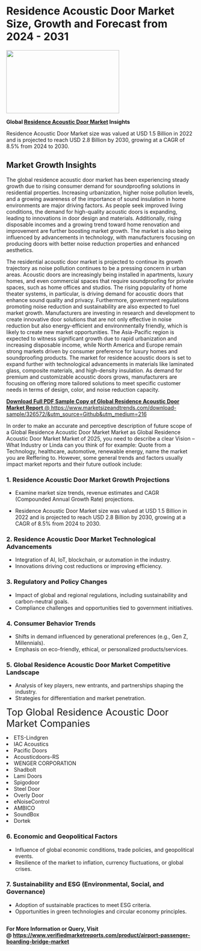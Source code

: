 <H1>Residence Acoustic Door Market Size, Growth and Forecast from 2024 - 2031</H1><img class="aligncenter size-medium wp-image-584254" src="https://thirdeyenews.in/wp-content/uploads/2024/09/Global-Market-Research-300x168.jpeg" alt="" width="300" height="168" /><p><strong>Global&nbsp;<a href="https://www.marketsizeandtrends.com/download-sample/326572/&amp;utm_source=Github&utm_medium=216">Residence Acoustic Door Market</a> Insights</strong></p><p>Residence Acoustic Door Market size was valued at USD 1.5 Billion in 2022 and is projected to reach USD 2.8 Billion by 2030, growing at a CAGR of 8.5% from 2024 to 2030.</p><p><h2>Market Growth Insights</h2> <p>The global residence acoustic door market has been experiencing steady growth due to rising consumer demand for soundproofing solutions in residential properties. Increasing urbanization, higher noise pollution levels, and a growing awareness of the importance of sound insulation in home environments are major driving factors. As people seek improved living conditions, the demand for high-quality acoustic doors is expanding, leading to innovations in door design and materials. Additionally, rising disposable incomes and a growing trend toward home renovation and improvement are further boosting market growth. The market is also being influenced by advancements in technology, with manufacturers focusing on producing doors with better noise reduction properties and enhanced aesthetics.</p> <p><a href="#"></a></p> <p>The residential acoustic door market is projected to continue its growth trajectory as noise pollution continues to be a pressing concern in urban areas. Acoustic doors are increasingly being installed in apartments, luxury homes, and even commercial spaces that require soundproofing for private spaces, such as home offices and studios. The rising popularity of home theater systems, in particular, is driving demand for acoustic doors that enhance sound quality and privacy. Furthermore, government regulations promoting noise reduction and sustainability are also expected to fuel market growth. Manufacturers are investing in research and development to create innovative door solutions that are not only effective in noise reduction but also energy-efficient and environmentally friendly, which is likely to create new market opportunities. The Asia-Pacific region is expected to witness significant growth due to rapid urbanization and increasing disposable income, while North America and Europe remain strong markets driven by consumer preference for luxury homes and soundproofing products. The market for residence acoustic doors is set to expand further with technological advancements in materials like laminated glass, composite materials, and high-density insulation. As demand for premium and customizable acoustic doors grows, manufacturers are focusing on offering more tailored solutions to meet specific customer needs in terms of design, color, and noise reduction capacity. <p><a href="#"></p><p><span class=""><strong>Download Full PDF Sample Copy of Global Residence Acoustic Door Market Report</strong> @ <a href="https://www.marketsizeandtrends.com/download-sample/326572/&amp;utm_source=Github&utm_medium=216" target="_blank">https://www.marketsizeandtrends.com/download-sample/326572/&amp;utm_source=Github&utm_medium=216</a></span></p><p>In order to make an accurate and perceptive description of future scope of a Global&nbsp;Residence Acoustic Door Market Market as Global&nbsp;Residence Acoustic Door Market Market of 2025, you need to describe a clear Vision &ndash; What Industry or Linda can you think of for example: Quote from a Technology, healthcare, automotive, renewable energy, name the market you are Reffering to. However, some general trends and factors usually impact market reports and their future outlook include:</p><h3>1.&nbsp;<strong>Residence Acoustic Door Market Growth Projections</strong></h3><ul><li>Examine market size trends, revenue estimates and CAGR (Compounded Annual Growth Rate) projections.</li><li><p>Residence Acoustic Door Market size was valued at USD 1.5 Billion in 2022 and is projected to reach USD 2.8 Billion by 2030, growing at a CAGR of 8.5% from 2024 to 2030.</p></li></ul><h3>2.&nbsp;<strong>Residence Acoustic Door Market Technological Advancements</strong></h3><ul><li>Integration of AI, IoT, blockchain, or automation in the industry.</li><li>Innovations driving cost reductions or improving efficiency.</li></ul><h3>3.&nbsp;<strong>Regulatory and Policy Changes</strong></h3><ul><li>Impact of global and regional regulations, including sustainability and carbon-neutral goals.</li><li>Compliance challenges and opportunities tied to government initiatives.</li></ul><h3>4.&nbsp;<strong>Consumer Behavior Trends</strong></h3><ul><li>Shifts in demand influenced by generational preferences (e.g., Gen Z, Millennials).</li><li>Emphasis on eco-friendly, ethical, or personalized products/services.</li></ul><h3>5.&nbsp;<strong>Global Residence Acoustic Door Market Competitive Landscape</strong></h3><ul><li>Analysis of key players, new entrants, and partnerships shaping the industry.</li><li>Strategies for differentiation and market penetration.</li></ul><p data-pm-slice="1 1 []"><span style="color: inherit; font-family: inherit; font-size: 25px;">Top Global Residence Acoustic Door Market Companies</span></p><div class="" data-test-id=""><p><li>ETS-Lindgren</li><li> IAC Acoustics</li><li> Pacific Doors</li><li> Acousticdoors-RS</li><li> WENGER CORPORATION</li><li> Shadbolt</li><li> Lami Doors</li><li> Spigodoor</li><li> Steel Door</li><li> Overly Door</li><li> eNoiseControl</li><li> AMBICO</li><li> SoundBox</li><li> Dortek</li></p></div><h3>6.&nbsp;<strong>Economic and Geopolitical Factors</strong></h3><ul><li>Influence of global economic conditions, trade policies, and geopolitical events.</li><li>Resilience of the market to inflation, currency fluctuations, or global crises.</li></ul><h3>7.&nbsp;<strong>Sustainability and ESG (Environmental, Social, and Governance)</strong></h3><ul><li>Adoption of sustainable practices to meet ESG criteria.</li><li>Opportunities in green technologies and circular economy principles.</li></ul><h2><strong style="font-size: 14px;">For More Information or Query, Visit @&nbsp;</strong><a style="background-color: #ffffff; font-size: 14px;" href="https://www.marketsizeandtrends.com/report/residence-acoustic-door-market/" target="_blank">https://www.verifiedmarketreports.com/product/airport-passenger-boarding-bridge-market</a></h2>
